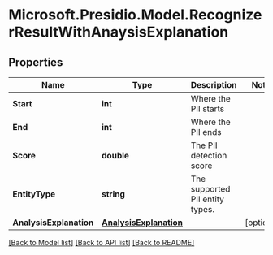 # Microsoft.Presidio.Model.RecognizerResultWithAnaysisExplanation

## Properties

Name | Type | Description | Notes
------------ | ------------- | ------------- | -------------
**Start** | **int** | Where the PII starts | 
**End** | **int** | Where the PII ends | 
**Score** | **double** | The PII detection score | 
**EntityType** | **string** | The supported PII entity types. | 
**AnalysisExplanation** | [**AnalysisExplanation**](AnalysisExplanation.md) |  | [optional] 

[[Back to Model list]](../README.md#documentation-for-models) [[Back to API list]](../README.md#documentation-for-api-endpoints) [[Back to README]](../README.md)

